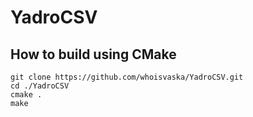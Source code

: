 # YadroCSV

## How to build using CMake

```
git clone https://github.com/whoisvaska/YadroCSV.git
cd ./YadroCSV
cmake .
make
```

